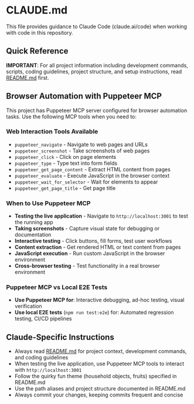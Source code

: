 # CLAUDE.md

This file provides guidance to Claude Code (claude.ai/code) when working with code in this repository.

## Quick Reference

**IMPORTANT**: For all project information including development commands, scripts, coding guidelines, project structure, and setup instructions, read [README.md](./README.md) first.

## Browser Automation with Puppeteer MCP

This project has Puppeteer MCP server configured for browser automation tasks. Use the following MCP tools when you need to:

### Web Interaction Tools Available

- `puppeteer_navigate` - Navigate to web pages and URLs
- `puppeteer_screenshot` - Take screenshots of web pages
- `puppeteer_click` - Click on page elements
- `puppeteer_type` - Type text into form fields
- `puppeteer_get_page_content` - Extract HTML content from pages
- `puppeteer_evaluate` - Execute JavaScript in the browser context
- `puppeteer_wait_for_selector` - Wait for elements to appear
- `puppeteer_get_page_title` - Get page title

### When to Use Puppeteer MCP

- **Testing the live application** - Navigate to `http://localhost:3001` to test the running app
- **Taking screenshots** - Capture visual state for debugging or documentation
- **Interactive testing** - Click buttons, fill forms, test user workflows
- **Content extraction** - Get rendered HTML or text content from pages
- **JavaScript execution** - Run custom JavaScript in the browser environment
- **Cross-browser testing** - Test functionality in a real browser environment

### Puppeteer MCP vs Local E2E Tests

- **Use Puppeteer MCP for**: Interactive debugging, ad-hoc testing, visual verification
- **Use local E2E tests** (`npm run test:e2e`) for: Automated regression testing, CI/CD pipelines

## Claude-Specific Instructions

- Always read [README.md](./README.md) for project context, development commands, and coding guidelines
- When testing the live application, use Puppeteer MCP tools to interact with `http://localhost:3001`
- Follow the quirky fun theme (household objects, fruits) specified in README.md
- Use the path aliases and project structure documented in README.md
- Always commit your changes, keeping commits frequent and concise
